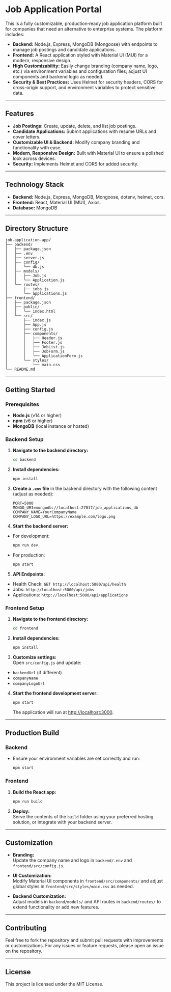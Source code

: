 # Job Application Portal

This is a fully customizable, production‑ready job application platform built for companies that need an alternative to enterprise systems. The platform includes:

- **Backend:** Node.js, Express, MongoDB (Mongoose) with endpoints to manage job postings and candidate applications.
- **Frontend:** A React application styled with Material UI (MUI) for a modern, responsive design.
- **High Customizability:** Easily change branding (company name, logo, etc.) via environment variables and configuration files; adjust UI components and backend logic as needed.
- **Security & Best Practices:** Uses Helmet for security headers, CORS for cross-origin support, and environment variables to protect sensitive data.

---

## Features

- **Job Postings:** Create, update, delete, and list job postings.
- **Candidate Applications:** Submit applications with resume URLs and cover letters.
- **Customizable UI & Backend:** Modify company branding and functionality with ease.
- **Modern, Responsive Design:** Built with Material UI to ensure a polished look across devices.
- **Security:** Implements Helmet and CORS for added security.

---

## Technology Stack

- **Backend:** Node.js, Express, MongoDB, Mongoose, dotenv, helmet, cors.
- **Frontend:** React, Material UI (MUI), Axios.
- **Database:** MongoDB

---

## Directory Structure

```
job-application-app/
├── backend/
│   ├── package.json
│   ├── .env
│   ├── server.js
│   ├── config/
│   │   └── db.js
│   ├── models/
│   │   ├── Job.js
│   │   └── Application.js
│   └── routes/
│       ├── jobs.js
│       └── applications.js
├── frontend/
│   ├── package.json
│   ├── public/
│   │   └── index.html
│   └── src/
│       ├── index.js
│       ├── App.js
│       ├── config.js
│       ├── components/
│       │   ├── Header.js
│       │   ├── Footer.js
│       │   ├── JobList.js
│       │   ├── JobForm.js
│       │   └── ApplicationForm.js
│       └── styles/
│           └── main.css
└── README.md
```

---

## Getting Started

### Prerequisites

- **Node.js** (v14 or higher)
- **npm** (v6 or higher)
- **MongoDB** (local instance or hosted)

### Backend Setup

1. **Navigate to the backend directory:**
   ```bash
   cd backend
   ```

2. **Install dependencies:**
   ```bash
   npm install
   ```

3. **Create a `.env` file** in the backend directory with the following content (adjust as needed):
   ```env
   PORT=5000
   MONGO_URI=mongodb://localhost:27017/job_applications_db
   COMPANY_NAME=YourCompanyName
   COMPANY_LOGO_URL=https://example.com/logo.png
   ```

4. **Start the backend server:**
  - For development:
    ```bash
    npm run dev
    ```
  - For production:
    ```bash
    npm start
    ```

5. **API Endpoints:**
  - Health Check: `GET http://localhost:5000/api/health`
  - Jobs: `http://localhost:5000/api/jobs`
  - Applications: `http://localhost:5000/api/applications`

### Frontend Setup

1. **Navigate to the frontend directory:**
   ```bash
   cd frontend
   ```

2. **Install dependencies:**
   ```bash
   npm install
   ```

3. **Customize settings:**  
   Open `src/config.js` and update:
  - `backendUrl` (if different)
  - `companyName`
  - `companyLogoUrl`

4. **Start the frontend development server:**
   ```bash
   npm start
   ```
   The application will run at [http://localhost:3000](http://localhost:3000).

---

## Production Build

### Backend

- Ensure your environment variables are set correctly and run:
  ```bash
  npm start
  ```

### Frontend

1. **Build the React app:**
   ```bash
   npm run build
   ```
2. **Deploy:**  
   Serve the contents of the `build` folder using your preferred hosting solution, or integrate with your backend server.

---

## Customization

- **Branding:**  
  Update the company name and logo in `backend/.env` and `frontend/src/config.js`.

- **UI Customization:**  
  Modify Material UI components in `frontend/src/components/` and adjust global styles in `frontend/src/styles/main.css` as needed.

- **Backend Customization:**  
  Adjust models in `backend/models/` and API routes in `backend/routes/` to extend functionality or add new features.

---

## Contributing

Feel free to fork the repository and submit pull requests with improvements or customizations. For any issues or feature requests, please open an issue on the repository.

---

## License

This project is licensed under the MIT License.

